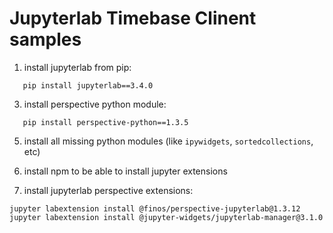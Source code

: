 # Jupyterlab Timebase Clinent samples

1) install jupyterlab from pip:
```
   pip install jupyterlab==3.4.0
```

3) install perspective python module:
```
   pip install perspective-python==1.3.5
```

5) install all missing python modules (like `ipywidgets`, `sortedcollections`, etc)

7) install npm to be able to install jupyter extensions

8) install jupyterlab perspective extensions:
```
jupyter labextension install @finos/perspective-jupyterlab@1.3.12
jupyter labextension install @jupyter-widgets/jupyterlab-manager@3.1.0
```
